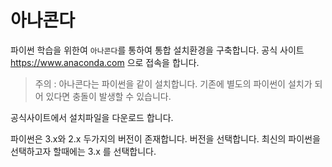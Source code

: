 # 아나콘다
파이썬 학습을 위한여 `아나콘다`를 통하여 통합 설치환경을 구축합니다.
공식 사이트 https://www.anaconda.com 으로 접속을 합니다.

> 주의 : 아나콘다는 파이썬을 같이 설치합니다. 기존에 별도의 파이썬이 설치가 되어 있다면 충돌이 발생할 수 있습니다.

공식사이트에서 설치파일을 다운로드 합니다.

파이썬은 3.x와 2.x 두가지의 버전이 존재합니다. 버전을 선택합니다.
최신의 파이썬을 선택하고자 할때에는 3.x 를 선택합니다.

